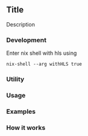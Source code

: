 ## Title
Description

### Development

Enter nix shell with hls using
```
nix-shell --arg withHLS true
```

### Utility

### Usage

### Examples

### How it works
